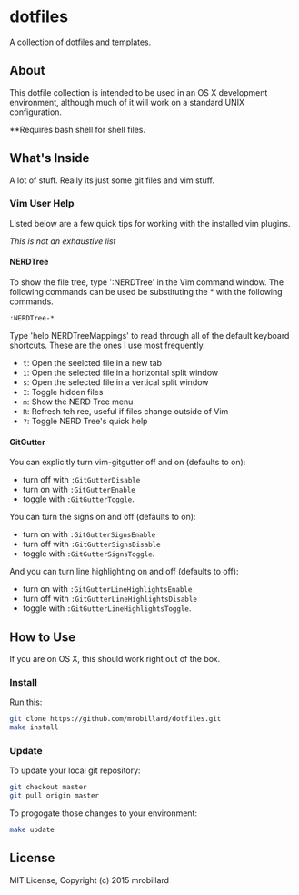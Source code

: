 # dotfiles
A collection of dotfiles and templates.

## About

This dotfile collection is intended to be used in an OS X development environment,
although much of it will work on a standard UNIX configuration.

**Requires bash shell for shell files.

## What's Inside

A lot of stuff. Really its just some git files and vim stuff.

### Vim User Help

Listed below are a few quick tips for working with the installed vim plugins.

*This is not an exhaustive list*

#### NERDTree

To show the file tree, type ':NERDTree' in the Vim command window. The following
commands can be used be substituting the * with the following commands.

```sh
:NERDTree-*
```

Type 'help NERDTreeMappings' to read through all of the default keyboard
shortcuts. These are the ones I use most frequently.

* ```t```: Open the seelcted file in a new tab
* ```i```: Open the selected file in a horizontal split window
* ```s```: Open the selected file in a vertical split window
* ```I```: Toggle hidden files
* ```m```: Show the NERD Tree menu
* ```R```: Refresh teh ree, useful if files change outside of Vim
* ```?```: Toggle NERD Tree's quick help

#### GitGutter

You can explicitly turn vim-gitgutter off and on (defaults to on):

* turn off with `:GitGutterDisable`
* turn on with `:GitGutterEnable`
* toggle with `:GitGutterToggle`.

You can turn the signs on and off (defaults to on):

* turn on with `:GitGutterSignsEnable`
* turn off with `:GitGutterSignsDisable`
* toggle with `:GitGutterSignsToggle`.

And you can turn line highlighting on and off (defaults to off):

* turn on with `:GitGutterLineHighlightsEnable`
* turn off with `:GitGutterLineHighlightsDisable`
* toggle with `:GitGutterLineHighlightsToggle`.

## How to Use

If you are on OS X, this should work right out of the box.

### Install

Run this:

```sh
git clone https://github.com/mrobillard/dotfiles.git
make install
```

### Update

To update your local git repository:

```sh
git checkout master
git pull origin master
```

To progogate those changes to your environment:

```sh
make update
```

## License

MIT License, Copyright (c) 2015 mrobillard

